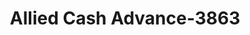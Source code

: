 ---
f_zip-code: 93644
f_state-code: CA
title: Allied Cash Advance-3863
f_phone: 559-658-5151
f_city-only: Oakhurst
f_address: 40034 Highway 49 Suite A Oakhurst
f_location-unique-id: '3863'
slug: allied-cash-advance-3863
updated-on: '2024-05-30T13:46:58.046Z'
created-on: '2024-05-30T13:36:59.803Z'
published-on: '2024-05-30T13:54:32.469Z'
f_city-state: cms/city/oakhurst-ca.md
f_company: cms/company/allied-cash-advance.md
f_state: cms/state/california.md
layout: '[payday-loan].html'
tags: payday-loan
---